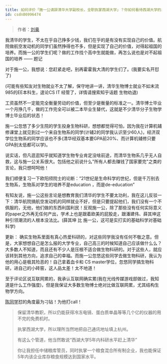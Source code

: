 ```yaml
---
title: 如何评价「施一公请辞清华大学副校长，全职执掌西湖大学」？你如何看待西湖大学的发展前景？
id: csdn86996474
---
```


> 作者：[刘奥](https://www.zhihu.com/question/265351267/answer/292730186)

我清华的学生，不太在乎自己挣多少钱，我们在乎的是有没有实现自己的价值。航院做航空发动机的同学们虽然挣得也不多，但是实现了自己的价值，对得起祖国的培养。而施一公的学生们呢？做的工作找个高中生就能做，再怎么说也是对不起祖国的培养 —— 题记

对于施一公，我想说：您赶紧走吧，别再霍霍我大清的学生们了。(我要实名开怼了)

(可能有些知友对生物就业不太了解，保守地讲一讲，清华生物博士就业不如末流985的EE本科生，遑论CS IT 经管了，详情请搜索知乎话题 生物劝退)

工资虽然不一定能完全衡量劳动的价值，但至少是衡量的标准之一。清华博士毕业一个月挣几千，做的工作完全可以被二本毕业生替代，这就是不少清华分子生物学博士毕业后的状态！

施一公忽悠了多少生院的学生投身生物科研，想想都觉得可怕，因为我在计算机辅修课堂上就见到过一个来自生物系的同学(计辅2的同学我认识至少60人)，经济双学位生物系的同学应该也不多(清华经双基本要GPA前20%、而计算机辅修只要GPA别太低都可以学)。

说实话，但凡逛逛知乎就知道学生物专业肯定没啥前途，而清华生物系几乎无人自救，这与施一公关系很大。包括他之前说什么"所有人都去赚钱了国家要完"之类的言论，我只想呵呵他！

我们顺便复习一下欧阳颀院士的论断：“21世纪是生命科学的世纪，但是千万别去生物系，生物系对学生的培养不是education ，而是de-education”

有知友说，施一公这些言论是想教育我们清华的学生不要太功利，我在这儿反驳一下：清华航院搞航空发动机的同样就业不好，但是只要提起他们，我们没有一个不佩服的，无他，他们做的东西利国利民！反观施一公，除了那些没有任何实际意义的paper之外再无任何产出，学术上也是跟着欧美的屁股走，跟潘建伟、薛其坤这种引领潮流的人根本没法比。(薛其坤 比 施一公，这可是实打实的基础科学对基础科学)

更新：
确实生物系里面有真心热爱科研的，对这些同学我没有任何不敬之意。但是，大家想想自己是怎么报的大学专业，自己高三的时候知道自己应该做什么么？大多数人不知道，而且还有不少人是压根不适合做生物科研的。对于这些人，就应该转到其他方向，追求自己的幸福。而施一公忽悠这些同学去做生物科研，我认为他的用心是极其险恶的！自己拿着血卡和 CS master学位，忽悠同学搞生物科研，进自己的小砖窑，这人品太差！太不地道！

至于评论区说互联网累的，我承认互联网确实累(我在光线传媒游戏部做过，我知道是什么工作强度)，但是我保证大多数生物博士绝对比做互联网累，尤其结构生物学方向。

[陈同学](https://www.zhihu.com/question/265351267/answer/293031239)怼的角度最为刁钻！为他打call！

> 保留清华教职，所以仍能获得冷冻电镜、蛋白质单晶等等几个亿的仪器的用不完的免费机时。
> 
> 执掌西湖大学，所以理所当然地把自己通讯地址填上杭州。
> 
> 有这么个管道，他当然敢说“西湖大学5年内科研水平赶上清华”
> 
> 你让我担任中储粮库管员，同时执掌一个粮食混合所有制企业，我也能保证5年内该企业库存粮食规模达到国家水平。